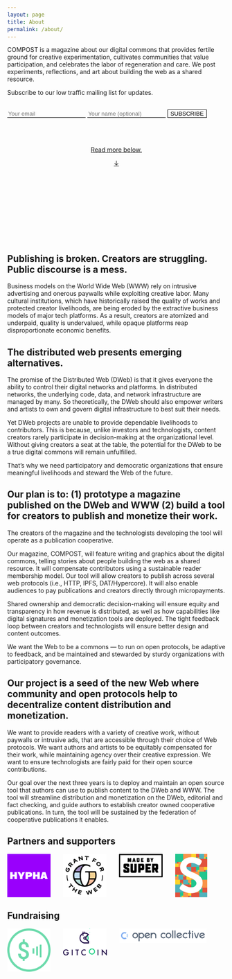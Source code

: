 ```yaml
---
layout: page
title: About
permalink: /about/
---
```


COMPOST is a magazine about our digital commons that provides fertile ground for creative experimentation, cultivates communities that value participation, and celebrates the labor of regeneration and care. We post experiments, reflections, and art about building the web as a shared resource.

Subscribe to our low traffic mailing list for updates.

<br>

<form style="line-height:1;" method="post" action="https://lists.hypha.coop/cgi-bin/mailman/subscribe/compost">
  <input type="email" name="email" value="" placeholder="Your email" style = "border-width: 0; background: transparent; border-radius: 0; outline: 0; border-bottom: 1px solid black;">
  <input type="text" name="fullname" value="" placeholder="Your name (optional)" style = "border-width: 0; background: transparent; border-radius: 0; outline: 0; border-bottom: 1px solid black;">
  <input type="hidden" name="digest" value="1" style = "border-width: 0; background: transparent; border-radius: 0; outline: 0; border-bottom: 1px solid black;">
  <input type="submit" name="email-button" value="SUBSCRIBE" style="border-radius: 0px; border: 1px solid black; cursor: pointer; background-color: rgb(0,0,0,0);">
</form>

<br>
<br>
<br>
<div class="scroll-below" style="text-align:center">
<p><a href="#publishing-is-broken-creators-are-struggling-public-discourse-is-a-mess">Read more below.</a></p>
<a href="#publishing-is-broken-creators-are-struggling-public-discourse-is-a-mess">↓</a>
</div>
<br>
<br>
<br>
<br>
<br>
<br>
<br>
<br>
<br>
<br>

## Publishing is broken. Creators are struggling. Public discourse is a mess.

Business models on the World Wide Web (WWW) rely on intrusive advertising and onerous paywalls while exploiting creative labor. Many cultural institutions, which have historically raised the quality of works and protected creator livelihoods, are being eroded by the extractive business models of major tech platforms. As a result, creators are atomized and underpaid, quality is undervalued, while opaque platforms reap disproportionate economic benefits.

## The distributed web presents emerging alternatives.

The promise of the Distributed Web (DWeb) is that it gives everyone the ability to control their digital networks and platforms. In distributed networks, the underlying code, data, and network infrastructure are managed by many. So theoretically, the DWeb should also empower writers and artists to own and govern digital infrastructure to best suit their needs.

Yet DWeb projects are unable to provide dependable livelihoods to contributors. This is because, unlike investors and technologists, content creators rarely participate in decision-making at the organizational level. Without giving creators a seat at the table, the potential for the DWeb to be a true digital commons will remain unfulfilled.

That’s why we need participatory and democratic organizations that ensure meaningful livelihoods and steward the Web of the future.

## Our plan is to: (1) prototype a magazine published on the DWeb and WWW (2) build a tool for creators to publish and monetize their work.

The creators of the magazine and the technologists developing the tool will operate as a publication cooperative.

Our magazine, COMPOST, will feature writing and graphics about the digital commons, telling stories about people building the web as a shared resource. It will compensate contributors using a sustainable reader membership model. Our tool will allow creators to publish across several web protocols (i.e., HTTP, IPFS, DAT/Hypercore). It will also enable audiences to pay publications and creators directly through micropayments.

Shared ownership and democratic decision-making will ensure equity and transparency in how revenue is distributed, as well as how capabilities like digital signatures and monetization tools are deployed. The tight feedback loop between creators and technologists will ensure better design and content outcomes.

We want the Web to be a commons — to run on open protocols, be adaptive to feedback, and be maintained and stewarded by sturdy organizations with participatory governance.

## Our project is a seed of the new Web where community and open protocols help to decentralize content distribution and monetization.

We want to provide readers with a variety of creative work, without paywalls or intrusive ads, that are accessible through their choice of Web protocols. We want authors and artists to be equitably compensated for their work, while maintaining agency over their creative expression. We want to ensure technologists are fairly paid for their open source contributions.

Our goal over the next three years is to deploy and maintain an open source tool that authors can use to publish content to the DWeb and WWW. The tool will streamline distribution and monetization on the DWeb, editorial and fact checking, and guide authors to establish creator owned cooperative publications. In turn, the tool will be sustained by the federation of cooperative publications it enables.

## Partners and supporters

<a href="https://hypha.coop" target="_blank"><img src="/assets/images/logo-hypha.png" style="vertical-align:top; padding-right:5%; max-width:20%; max-height:100px;"></a>
<a href="https://grantfortheweb.org" target="_blank"><img src="/assets/images/logo-gftw.png" style="vertical-align:top; padding-right:5%; max-width:20%; max-height:100px;"></a>
<a href="https://www.madebysuper.com" target="_blank"><img src="/assets/images/logo-madebysuper.png" style="vertical-align:top; padding-right:5%; max-width:20%; max-height:100px;"></a>
<a href="https://simplysecure.org" target="_blank"><img src="/assets/images/logo-simplysecure.png" style="vertical-align:top; padding-right:5%; max-width:20%; max-height:100px;"></a>

## Fundraising

<a href="https://webmonetization.org" target="_blank"><img src="/assets/images/logo-webmonetization.png" style="vertical-align:top; padding-right:5%; max-width:20%; max-height:100px;"></a>
<a href="https://gitcoin.co/grants/1385/compost" target="_blank"><img src="/assets/images/logo-gitcoin.png" style="vertical-align:top; padding-right:5%; max-width:20%; max-height:100px;"></a>
<a href="https://opencollective.com/compost" target="_blank"><img src="/assets/images/logo-opencollective.png" style="vertical-align:top; padding-right:5%; max-width:40%; max-height:100px;"></a>
